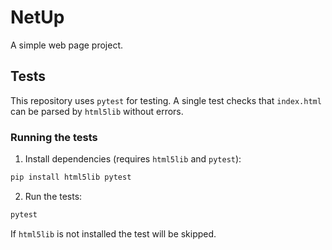 # NetUp

A simple web page project.

## Tests

This repository uses `pytest` for testing. A single test checks that `index.html` can be parsed by `html5lib` without errors.

### Running the tests

1. Install dependencies (requires `html5lib` and `pytest`):

```bash
pip install html5lib pytest
```

2. Run the tests:

```bash
pytest
```

If `html5lib` is not installed the test will be skipped.
